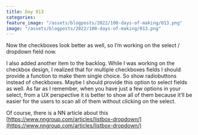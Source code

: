 ```yaml
---
title: Day 013
categories:
feature_image: "/assets/blogposts/2022/100-days-of-making/013.png"
image: "/assets/blogposts/2022/100-days-of-making/013.png"
---
```


Now the checkboxes look better as well, so I’m working on the select / dropdown field now.

<!-- more -->

I also added another item to the backlog. While I was working on the checkbox design, I realized that for multiple checkboxes fields I should provide a function to make them single choice. So show radiobuttons instead of checkboxes. Maybe I should provide this option to select fields as well. As far as I remember, when you have just a few options in your select, from a UX perspective it is better to show all of them because it’ll be easier for the users to scan all of them without clicking on the select.

Of course, there is a NN article about this [https://www.nngroup.com/articles/listbox-dropdown/](https://www.nngroup.com/articles/listbox-dropdown/)